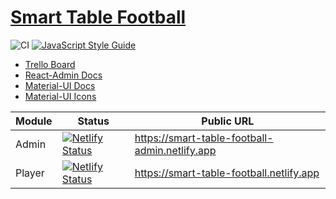 # [Smart Table Football](https://github.com/Jozwiaczek/smart-table-football)

![CI](https://github.com/Jozwiaczek/smart-table-football/workflows/Continuous%20Integration/badge.svg)
[![JavaScript Style Guide](https://img.shields.io/badge/code_style-standard-brightgreen.svg)](https://standardjs.com)

- [Trello Board](https://trello.com/b/RJ02H7Pz/smart-table-football)
- [React-Admin Docs](https://marmelab.com/react-admin/Readme.html)
- [Material-UI Docs](https://material-ui.com/)
- [Material-UI Icons](https://material-ui.com/components/material-icons/)

| Module | Status                                                                                                                                                                          | Public URL                                     |
| ------ | ------------------------------------------------------------------------------------------------------------------------------------------------------------------------------- | ---------------------------------------------- |
| Admin  | [![Netlify Status](https://api.netlify.com/api/v1/badges/3335005e-5758-43b6-88bc-ceb21cd6967c/deploy-status)](https://app.netlify.com/sites/smart-table-football-admin/deploys) | https://smart-table-football-admin.netlify.app |
| Player | [![Netlify Status](https://api.netlify.com/api/v1/badges/24c1e8b5-9fd2-4508-a0a8-ee00626f036c/deploy-status)](https://app.netlify.com/sites/smart-table-football/deploys)       | https://smart-table-football.netlify.app       |
